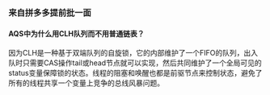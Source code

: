 ### 来自拼多多提前批一面

#### AQS中为什么用CLH队列而不用普通链表？

因为CLH是一种基于双端队列的自旋锁，它的内部维护了一个FIFO的队列，出入队时只需要CAS操作tail或head节点就可以实现，然后共同维护了一个全局可见的status变量保障锁的状态。线程的阻塞和唤醒也都是前驱节点来控制状态，避免了所有的线程共享一个变量上竞争的总线风暴问题。